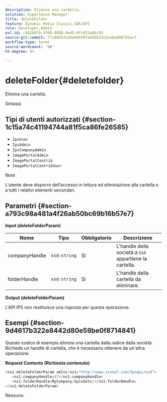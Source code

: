 ```yaml
---
description: Elimina una cartella.
solution: Experience Manager
title: deleteFolder
feature: Dynamic Media Classic,SDK/API
role: Developer,Admin
exl-id: c042b87b-3f60-4608-8ed5-0fc031a66c03
source-git-commit: 77c88d5fe20e048f6fad2bb23cb1abe090793acf
workflow-type: tm+mt
source-wordcount: '96'
ht-degree: 9%

---
```


# deleteFolder{#deletefolder}

Elimina una cartella.

Sintassi

## Tipi di utenti autorizzati {#section-1c15a74c41194744a81f5ca86fe26585}

* `IpsUser`
* `IpsAdmin`
* `IpsCompanyAdmin`
* `ImagePortalAdmin`
* `ImagePortalContrib`
* `ImagePortalContribUser`

>[!NOTE]
>
>L’utente deve disporre dell’accesso in lettura ed eliminazione alla cartella e a tutti i relativi elementi secondari.

## Parametri {#section-a793c98a481a4f26ab50bc69b16b57e7}

**Input (deleteFolderParam)**

| Nome | Tipo | Obbligatorio | Descrizione |
|---|---|---|---|
| companyHandle | `xsd:string` | Sì | L&#39;handle della società a cui appartiene la cartella. |
| folderHandle | `xsd:string` | Sì | L&#39;handle della cartella da eliminare. |

**Output (deleteFolderParam)**

L&#39;API IPS non restituisce una risposta per questa operazione.

## Esempi {#section-9d4617b322e8442d80e59be0f8714841}

Questo codice di esempio elimina una cartella dalla radice della società. Richiede un handle di cartella, che è necessario ottenere da un&#39;altra operazione.

**Request Contents (Richiesta contenuto)**

```java
<ns1:deleteFolderParam xmlns:ns1="http://www.scene7.com/IpsApi/xsd">
   <ns1:companyHandle>47</ns1:companyHandle>
   <ns1:folderHandle>MyCompany/SpinSets/</ns1:folderHandle>
</ns1:deleteFolderParam>
```

Nessuno.
